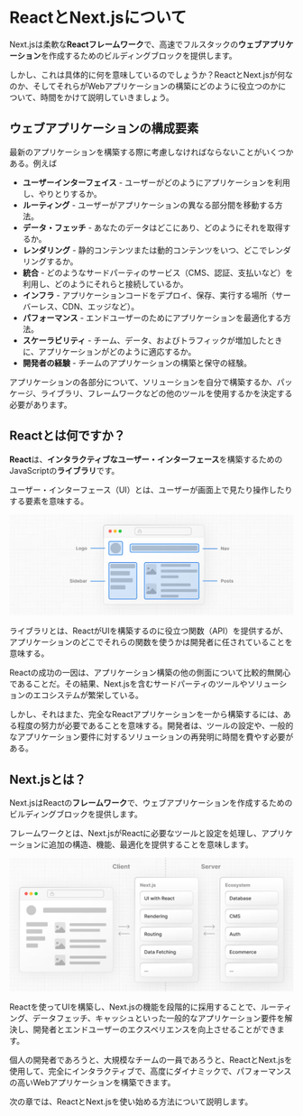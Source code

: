 # ReactとNext.jsについて
Next.jsは柔軟な**Reactフレームワーク**で、高速でフルスタックの**ウェブアプリケーション**を作成するためのビルディングブロックを提供します。

しかし、これは具体的に何を意味しているのでしょうか？ReactとNext.jsが何なのか、そしてそれらがWebアプリケーションの構築にどのように役立つのかについて、時間をかけて説明していきましょう。
## ウェブアプリケーションの構成要素
最新のアプリケーションを構築する際に考慮しなければならないことがいくつかある。例えば
- **ユーザーインターフェイス** - ユーザーがどのようにアプリケーションを利用し、やりとりするか。
- **ルーティング** - ユーザーがアプリケーションの異なる部分間を移動する方法。
- **データ・フェッチ** - あなたのデータはどこにあり、どのようにそれを取得するか。
- **レンダリング** - 静的コンテンツまたは動的コンテンツをいつ、どこでレンダリングするか。
- **統合** - どのようなサードパーティのサービス（CMS、認証、支払いなど）を利用し、どのようにそれらと接続しているか。
- **インフラ** - アプリケーションコードをデプロイ、保存、実行する場所（サーバーレス、CDN、エッジなど）。
- **パフォーマンス** - エンドユーザーのためにアプリケーションを最適化する方法。
- **スケーラビリティ** - チーム、データ、およびトラフィックが増加したときに、アプリケーションがどのように適応するか。
- **開発者の経験** - チームのアプリケーションの構築と保守の経験。

アプリケーションの各部分について、ソリューションを自分で構築するか、パッケージ、ライブラリ、フレームワークなどの他のツールを使用するかを決定する必要があります。
## Reactとは何ですか？
**React**は、**インタラクティブなユーザー・インターフェース**を構築するためのJavaScriptの**ライブラリ**です。

ユーザー・インターフェース（UI）とは、ユーザーが画面上で見たり操作したりする要素を意味する。
<p align="center">
    <img src="asset/01_1_learn-react-components.jpg" alt="ユーザー・インターフェース(UI)" title="UI">
</p>
ライブラリとは、ReactがUIを構築するのに役立つ関数（API）を提供するが、アプリケーションのどこでそれらの関数を使うかは開発者に任されていることを意味する。

Reactの成功の一因は、アプリケーション構築の他の側面について比較的無関心であることだ。その結果、Next.jsを含むサードパーティのツールやソリューションのエコシステムが繁栄している。

しかし、それはまた、完全なReactアプリケーションを一から構築するには、ある程度の努力が必要であることを意味する。開発者は、ツールの設定や、一般的なアプリケーション要件に対するソリューションの再発明に時間を費やす必要がある。
## Next.jsとは？
Next.jsはReactの**フレームワーク**で、ウェブアプリケーションを作成するためのビルディングブロックを提供します。

フレームワークとは、Next.jsがReactに必要なツールと設定を処理し、アプリケーションに追加の構造、機能、最適化を提供することを意味します。
<p aling="center">
    <img src="asset/01_2_learn-ecosystem.jpg"/>
</p>
Reactを使ってUIを構築し、Next.jsの機能を段階的に採用することで、ルーティング、データフェッチ、キャッシュといった一般的なアプリケーション要件を解決し、開発者とエンドユーザーのエクスペリエンスを向上させることができます。

個人の開発者であろうと、大規模なチームの一員であろうと、ReactとNext.jsを使用して、完全にインタラクティブで、高度にダイナミックで、パフォーマンスの高いWebアプリケーションを構築できます。

次の章では、ReactとNext.jsを使い始める方法について説明します。
